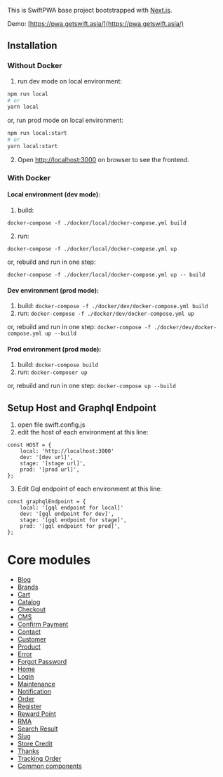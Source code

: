 This is SwiftPWA base project bootstrapped with [Next.js](https://nextjs.org/).

Demo: [https://pwa.getswift.asia/](https://pwa.getswift.asia/)

## Installation

### Without Docker
1. run dev mode on local environment:
```bash
npm run local
# or
yarn local
```
or, run prod mode on local environment:
```bash
npm run local:start
# or
yarn local:start
```
2. Open [http://localhost:3000](http://localhost:3000) on browser to see the frontend.

### With Docker
#### Local environment (dev mode): 
1. build:
```
docker-compose -f ./docker/local/docker-compose.yml build
```
2. run: 
```
docker-compose -f ./docker/local/docker-compose.yml up
```

or, rebuild and run in one step:
```
docker-compose -f ./docker/local/docker-compose.yml up -- build
```

#### Dev environment (prod mode): 
1. build: `docker-compose -f ./docker/dev/docker-compose.yml build`
2. run: `docker-compose -f ./docker/dev/docker-compose.yml up`

or, rebuild and run in one step: `docker-compose -f ./docker/dev/docker-compose.yml up --build`

#### Prod environment (prod mode):
1. build: `docker-compose build`
2. run: `docker-composer up`

or, rebuild and run in one step: `docker-compose up --build`

## Setup Host and Graphql Endpoint
1. open file swift.config.js
2. edit the host of each environment at this line:
```
const HOST = {
    local: 'http://localhost:3000'
    dev: '[dev url]',
    stage: '[stage url]',
    prod: '[prod url]',
};
```
3. Edit Gql endpoint of each environment at this line:
```
const graphqlEndpoint = {
    local: '[gql endpoint for local]'
    dev: '[gql endpoint for dev]',
    stage: '[gql endpoint for stage]',
    prod: '[gql endpoint for prod]',
};
```

# Core modules
- [Blog](src/core/blog/readme.md) 
- [Brands](src/core/brands/readme.md) 
- [Cart](src/core/cart/readme.md) 
- [Catalog](src/core/catalog/readme.md) 
- [Checkout](src/core/checkout/readme.md) 
- [CMS](src/core/cms/readme.md) 
- [Confirm Payment](src/core/confirmpayment/readme.md) 
- [Contact](src/core/contact/readme.md) 
- [Customer](src/core/customer/readme.md) 
- [Product](src/core/product/readme.md) 
- [Error](src/core/error/readme.md) 
- [Forgot Password](src/core/forgotpassword/readme.md) 
- [Home](src/core/home/readme.md) 
- [Login](src/core/login/readme.md) 
- [Maintenance](src/core/maintenance/readme.md) 
- [Notification](src/core/notification/readme.md) 
- [Order](src/core/order/readme.md) 
- [Register](src/core/register/readme.md) 
- [Reward Point](src/core/rewardpoint/readme.md) 
- [RMA](src/core/rma/readme.md) 
- [Search Result](src/core/searchresult/readme.md) 
- [Slug](src/core/slug/readme.md) 
- [Store Credit](src/core/storecredit/readme.md) 
- [Thanks](src/core/thanks/readme.md) 
- [Tracking Order](src/core/trackingorder/readme.md) 
- [Common components](src/core/commons/readme.md)
